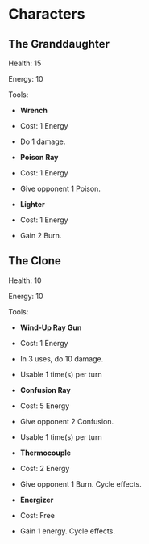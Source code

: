 # Characters

## The Granddaughter

Health: 15

Energy: 10

Tools:

* **Wrench**

* Cost: 1 Energy

* Do 1 damage.

* **Poison Ray**

* Cost: 1 Energy

* Give opponent 1 Poison.

* **Lighter**

* Cost: 1 Energy

* Gain 2 Burn.

## The Clone

Health: 10

Energy: 10

Tools:

* **Wind-Up Ray Gun**

* Cost: 1 Energy

* In 3 uses, do 10 damage.

* Usable 1 time(s) per turn

* **Confusion Ray**

* Cost: 5 Energy

* Give opponent 2 Confusion.

* Usable 1 time(s) per turn

* **Thermocouple**

* Cost: 2 Energy

* Give opponent 1 Burn. Cycle effects.

* **Energizer**

* Cost: Free

* Gain 1 energy. Cycle effects.